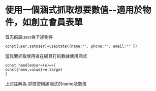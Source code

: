# 使用一個涵式抓取想要數值--適用於物件，如創立會員表單

首先假設user為下述物件 
```
const[user,setUser]=useState({name:"", phone:"", email:"" })
```
當我要抓取使用者在網頁打的數據使用涵式
```
const handleUser=(e)=>{
const{name,value}=e.target
}
```
上述註解為 抓取使用該涵式的name及數值
